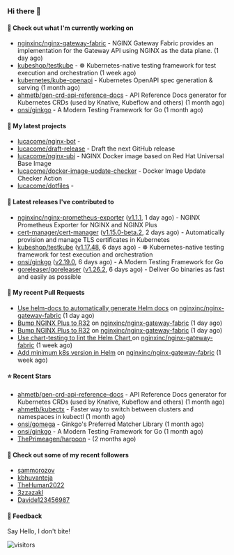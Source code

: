 ### Hi there 👋

#### 👷 Check out what I'm currently working on

- [nginxinc/nginx-gateway-fabric](https://github.com/nginxinc/nginx-gateway-fabric) - NGINX Gateway Fabric provides an implementation for the Gateway API using NGINX as the data plane. (1 day ago)
- [kubeshop/testkube](https://github.com/kubeshop/testkube) - ☸️ Kubernetes-native testing framework for test execution and orchestration (1 week ago)
- [kubernetes/kube-openapi](https://github.com/kubernetes/kube-openapi) - Kubernetes OpenAPI spec generation &amp; serving (1 month ago)
- [ahmetb/gen-crd-api-reference-docs](https://github.com/ahmetb/gen-crd-api-reference-docs) - API Reference Docs generator for Kubernetes CRDs (used by Knative, Kubeflow and others) (1 month ago)
- [onsi/ginkgo](https://github.com/onsi/ginkgo) - A Modern Testing Framework for Go (1 month ago)

#### 🌱 My latest projects

- [lucacome/nginx-bot](https://github.com/lucacome/nginx-bot) - 
- [lucacome/draft-release](https://github.com/lucacome/draft-release) - Draft the next GitHub release
- [lucacome/nginx-ubi](https://github.com/lucacome/nginx-ubi) - NGINX Docker image based on Red Hat Universal Base Image
- [lucacome/docker-image-update-checker](https://github.com/lucacome/docker-image-update-checker) - Docker Image Update Checker Action
- [lucacome/dotfiles](https://github.com/lucacome/dotfiles) - 

#### 🔭 Latest releases I've contributed to

- [nginxinc/nginx-prometheus-exporter](https://github.com/nginxinc/nginx-prometheus-exporter) ([v1.1.1](https://github.com/nginxinc/nginx-prometheus-exporter/releases/tag/v1.1.1), 1 day ago) - NGINX Prometheus Exporter for NGINX and NGINX Plus
- [cert-manager/cert-manager](https://github.com/cert-manager/cert-manager) ([v1.15.0-beta.2](https://github.com/cert-manager/cert-manager/releases/tag/v1.15.0-beta.2), 2 days ago) - Automatically provision and manage TLS certificates in Kubernetes
- [kubeshop/testkube](https://github.com/kubeshop/testkube) ([v1.17.48](https://github.com/kubeshop/testkube/releases/tag/v1.17.48), 6 days ago) - ☸️ Kubernetes-native testing framework for test execution and orchestration
- [onsi/ginkgo](https://github.com/onsi/ginkgo) ([v2.19.0](https://github.com/onsi/ginkgo/releases/tag/v2.19.0), 6 days ago) - A Modern Testing Framework for Go
- [goreleaser/goreleaser](https://github.com/goreleaser/goreleaser) ([v1.26.2](https://github.com/goreleaser/goreleaser/releases/tag/v1.26.2), 6 days ago) - Deliver Go binaries as fast and easily as possible

#### 🔨 My recent Pull Requests

- [Use helm-docs to automatically generate Helm docs](https://github.com/nginxinc/nginx-gateway-fabric/pull/2058) on [nginxinc/nginx-gateway-fabric](https://github.com/nginxinc/nginx-gateway-fabric) (1 day ago)
- [Bump NGINX Plus to R32](https://github.com/nginxinc/nginx-gateway-fabric/pull/2057) on [nginxinc/nginx-gateway-fabric](https://github.com/nginxinc/nginx-gateway-fabric) (1 day ago)
- [Bump NGINX Plus to R32](https://github.com/nginxinc/nginx-gateway-fabric/pull/2056) on [nginxinc/nginx-gateway-fabric](https://github.com/nginxinc/nginx-gateway-fabric) (1 day ago)
- [Use chart-testing to lint the Helm Chart ](https://github.com/nginxinc/nginx-gateway-fabric/pull/2027) on [nginxinc/nginx-gateway-fabric](https://github.com/nginxinc/nginx-gateway-fabric) (1 week ago)
- [Add minimum k8s version in Helm](https://github.com/nginxinc/nginx-gateway-fabric/pull/2025) on [nginxinc/nginx-gateway-fabric](https://github.com/nginxinc/nginx-gateway-fabric) (1 week ago)

#### ⭐ Recent Stars

- [ahmetb/gen-crd-api-reference-docs](https://github.com/ahmetb/gen-crd-api-reference-docs) - API Reference Docs generator for Kubernetes CRDs (used by Knative, Kubeflow and others) (1 month ago)
- [ahmetb/kubectx](https://github.com/ahmetb/kubectx) - Faster way to switch between clusters and namespaces in kubectl (1 month ago)
- [onsi/gomega](https://github.com/onsi/gomega) - Ginkgo&#39;s Preferred Matcher Library (1 month ago)
- [onsi/ginkgo](https://github.com/onsi/ginkgo) - A Modern Testing Framework for Go (1 month ago)
- [ThePrimeagen/harpoon](https://github.com/ThePrimeagen/harpoon) -  (2 months ago)

#### 👯 Check out some of my recent followers

- [sammorozov](https://github.com/sammorozov)
- [kbhuvanteja](https://github.com/kbhuvanteja)
- [TheHuman2022](https://github.com/TheHuman2022)
- [3zzazakl](https://github.com/3zzazakl)
- [Davide123456987](https://github.com/Davide123456987)

#### 💬 Feedback

Say Hello, I don't bite!

![visitors](https://visitor-badge.laobi.icu/badge?page_id=lucacome.visitor-badge)
#

